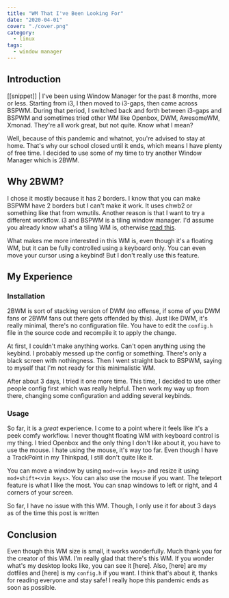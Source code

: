 ```yaml
---
title: "WM That I've Been Looking For"
date: "2020-04-01"
cover: "./cover.png"
category:
  - linux
tags:
  - window manager
---
```


## Introduction
[[snippet]]
| I've been using Window Manager for the past 8 months, more or less. Starting from i3, I then moved to i3-gaps, then came across BSPWM. During that period, I switched back and forth between i3-gaps and BSPWM and sometimes tried other WM like Openbox, DWM, AwesomeWM, Xmonad. They're all work great, but not quite. Know what I mean?

Well, because of this pandemic and whatnot, you're advised to stay at home. That's why our school closed until it ends, which means I have plenty of free time. I decided to use some of my time to try another Window Manager which is 2BWM.

## Why 2BWM?
I chose it mostly because it has 2 borders. I know that you can make BSPWM have 2 borders but I can't make it work. It uses chwb2 or something like that from wmutils. Another reason is that I want to try a different workflow. i3 and BSPWM is a tiling window manager. I'd assume you already know what's a tiling WM is, otherwise [read this](https://en.wikipedia.org/wiki/Tiling_window_manager).

What makes me more interested in this WM is, even though it's a floating WM, but it can be fully controlled using a keyboard only. You can even move your cursor using a keybind! But I don't really use this feature.

## My Experience
### Installation
2BWM is sort of stacking version of DWM (no offense, if some of you DWM fans or 2BWM fans out there gets offended by this). Just like DWM, it's really minimal, there's no configuration file. You have to edit the `config.h` file in the source code and recompile it to apply the change.

At first, I couldn't make anything works. Can't open anything using the keybind. I probably messed up the config or something. There's only a black screen with nothingness. Then I went straight back to BSPWM, saying to myself that I'm not ready for this minimalistic WM.

After about 3 days, I tried it one more time. This time, I decided to use other people config first which was really helpful. Then work my way up from there, changing some configuration and adding several keybinds.

### Usage
So far, it is a _great_ experience. I come to a point where it feels like it's a peek comfy workflow. I never thought floating WM with keyboard control is my thing. I tried Openbox and the only thing I don't like about it, you have to use the mouse. I hate using the mouse, it's way too far. Even though I have a TrackPoint in my Thinkpad, I still don't quite like it.

You can move a window by using `mod+<vim keys>` and resize it using `mod+shift+<vim keys>`. You can also use the mouse if you want. The teleport feature is what I like the most. You can snap windows to left or right, and 4 corners of your screen.

So far, I have no issue with this WM. Though, I only use it for about 3 days as of the time this post is written

## Conclusion
Even though this WM size is small, it works wonderfully. Much thank you for the creator of this WM. I'm really glad that there's this WM. If you wonder what's my desktop looks like, you can see it [here]. Also, [here] are my dotfiles and [here] is my `config.h` if you want. I think that's about it, thanks for reading everyone and stay safe! I really hope this pandemic ends as soon as possible.
